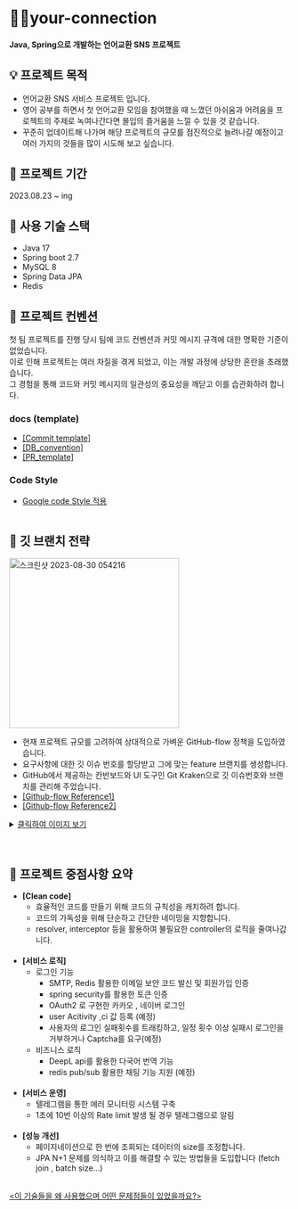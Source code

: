 # 🙋‍♂your-connection
#### Java, Spring으로 개발하는 언어교환 SNS 프로젝트 
## 💡 프로젝트 목적

- 언어교환 SNS 서비스 프로젝트 입니다.<br>
- 영어 공부를 하면서 첫 언어교환 모임을 참여했을 때 느꼈던 아쉬움과 어려움을 프로젝트의 주제로 녹여나간다면  몰입의 즐거움을 느낄 수 있을 것 같습니다.<br>
- 꾸준히 업데이트해 나가며 해당 프로젝트의 규모를 점진적으로 늘려나갈 예정이고 여러 가지의 것들을 많이 시도해 보고 싶습니다.<br>
## 🎯 프로젝트 기간
 2023.08.23 ~ ing
## 🔧 사용 기술 스택
- Java 17
- Spring boot 2.7
- MySQL 8
- Spring Data JPA
- Redis
## 📍 프로젝트 컨벤션
첫 팀 프로젝트를 진행 당시 팀에 코드 컨벤션과 커밋 메시지 규격에 대한 명확한 기준이 없었습니다.<br>
이로 인해 프로젝트는 여러 차질을 겪게 되었고, 이는 개발 과정에 상당한 혼란을 초래했습니다.<br>
그 경험을 통해 코드와 커밋 메시지의 일관성의 중요성을 깨닫고 이를 습관화하려 합니다.
### docs (template)
- [[Commit template]](https://github.com/NinjaYoung98/your-connection/blob/main/docs/git_convention.txt)
- [[DB_convention]](https://github.com/NinjaYoung98/your-connection/blob/main/docs/db_convention)
- [[PR_template]](https://github.com/NinjaYoung98/your-connection/blob/main/.github/pull_request_template.md)
### Code Style
- [Google code Style 적용](https://google.github.io/styleguide/javaguide.html)
<br></br>
## 📑 깃 브랜치 전략
<img width="305" alt="스크린샷 2023-08-30 054216" src="https://github.com/NinjaYoung98/your-connection/assets/124491136/10a04678-aeff-454e-a322-6be2d2486556"> <br>
- 현재 프로젝트 규모를 고려하여 상대적으로 가벼운 GitHub-flow 정책을 도입하였습니다.<br>
- 요구사항에 대한 깃 이슈 번호를 할당받고 그에 맞는 feature 브랜치를 생성합니다.<br>
- GitHub에서 제공하는 칸반보드와 UI 도구인 Git Kraken으로 깃 이슈번호와 브랜치를 관리해 주었습니다.<br>
 - [[Github-flow Reference1]](https://build5nines.com/introduction-to-git-version-control-workflow/)
- [[Github-flow Reference2]](https://blog.hwahae.co.kr/all/tech/9507)<br>
<details>
   <summary> <ins> 클릭하여 이미지 보기</ins></summary><br>
   <strong>[Git Kraken]</strong><br>
  <img width="685" alt="스크린샷 2023-08-30 045044" src="https://github.com/NinjaYoung98/your-connection/assets/124491136/8a20c18d-0ce6-4253-8426-91429842b77b"> <br>
   <strong>[project board]</strong><br>
  <br>
  <img width="865" alt="스크린샷 2023-08-30 045225" src="https://github.com/NinjaYoung98/your-connection/assets/124491136/10d6e02f-e3bd-481f-b5a2-1d84b6564869">
</details>
<br></br>

## 🚀 프로젝트 중점사항 요약
  
- <Strong>[Clean code]</Strong>
  - 효율적인 코드를 만들기 위해 코드의 규칙성을 캐치하려 합니다.
  - 코드의 가독성을 위해 단순하고 간단한 네이밍을 지향합니다.
  - resolver, interceptor 등을 활용하여 불필요한 controller의 로직을 줄여나갑니다. 
  <br></br>
- <Strong>[서비스 로직]</Strong>
  - 로그인 기능
    - SMTP, Redis 활용한 이메일 보안 코드 발신 및 회원가입 인증
    - spring security를 활용한 토큰 인증 
    - OAuth2 로 구현한 카카오 , 네이버 로그인
    - user Acitivity ,ci 값 등록 (예정)
    - 사용자의 로그인 실패횟수를 트래킹하고, 일정 횟수 이상 실패시 로그인을 거부하거나 Captcha를 요구(예정)
  - 비즈니스 로직
    - DeepL api를 활용한 다국어 번역 기능
    - redis pub/sub 활용한 채팅 기능 지원 (예정)
    <br></br>
- <Strong>[서비스 운영]</Strong>
  - 텔레그램을 통한 에러 모니터링 시스템 구축
  - 1초에 10번 이상의 Rate limit 발생 될 경우 텔레그램으로 알림
   <br></br>
- <Strong> [성능 개선] </Strong>
  - 페이지네이션으로 한 번에 조회되는 데이터의 size를 조정합니다.
  - JPA N+1 문제를 의식하고 이를 해결할 수 있는 방법들을 도입합니다 (fetch join , batch size...)<br>
  <br>
<ins><이 기술들을 왜 사용했으며 어떤 문제점들이 있었을까요?></ins>
    
